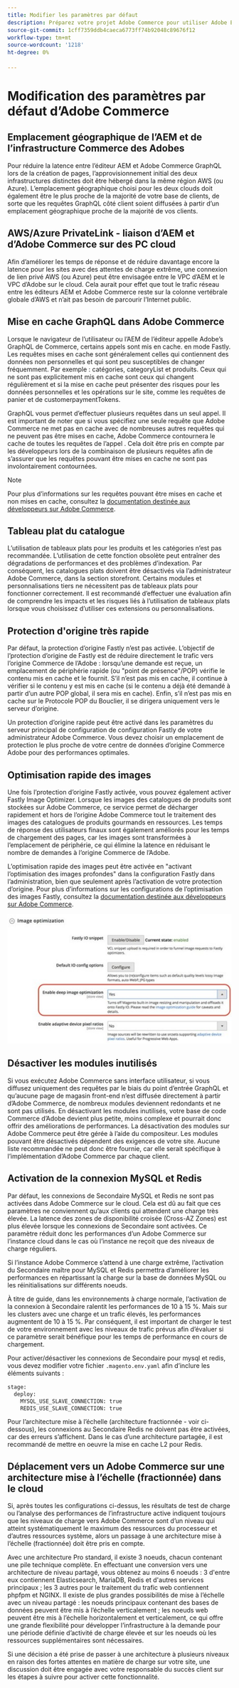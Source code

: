 ```yaml
---
title: Modifier les paramètres par défaut
description: Préparez votre projet Adobe Commerce pour utiliser Adobe Experience Manager en tant que CMS en modifiant certains paramètres par défaut.
source-git-commit: 1cff7359ddb4caeca6773ff74b92048c89676f12
workflow-type: tm+mt
source-wordcount: '1218'
ht-degree: 0%

---
```



# Modification des paramètres par défaut d’Adobe Commerce

## Emplacement géographique de l’AEM et de l’infrastructure Commerce des Adobes

Pour réduire la latence entre l’éditeur AEM et Adobe Commerce GraphQL lors de la création de pages, l’approvisionnement initial des deux infrastructures distinctes doit être hébergé dans la même région AWS (ou Azure). L’emplacement géographique choisi pour les deux clouds doit également être le plus proche de la majorité de votre base de clients, de sorte que les requêtes GraphQL côté client soient diffusées à partir d’un emplacement géographique proche de la majorité de vos clients.

## AWS/Azure PrivateLink - liaison d’AEM et d’Adobe Commerce sur des PC cloud

Afin d’améliorer les temps de réponse et de réduire davantage encore la latence pour les sites avec des attentes de charge extrême, une connexion de lien privé AWS (ou Azure) peut être envisagée entre le VPC d’AEM et le VPC d’Adobe sur le cloud. Cela aurait pour effet que tout le trafic réseau entre les éditeurs AEM et Adobe Commerce reste sur la colonne vertébrale globale d’AWS et n’ait pas besoin de parcourir l’Internet public.

## Mise en cache GraphQL dans Adobe Commerce

Lorsque le navigateur de l’utilisateur ou l’AEM de l’éditeur appelle Adobe’s GraphQL de Commerce, certains appels sont mis en cache.
en mode Fastly. Les requêtes mises en cache sont généralement celles qui contiennent des données non personnelles et qui sont peu susceptibles de changer fréquemment. Par exemple : catégories, categoryList et produits. Ceux qui ne sont pas explicitement mis en cache sont ceux qui changent régulièrement et si la mise en cache peut présenter des risques pour les données personnelles et les opérations sur le site, comme les requêtes de panier et de customerpaymentTokens.

GraphQL vous permet d’effectuer plusieurs requêtes dans un seul appel. Il est important de noter que si vous spécifiez une seule requête que Adobe Commerce ne met pas en cache avec de nombreuses autres requêtes qui ne peuvent pas être mises en cache, Adobe Commerce contournera le cache de toutes les requêtes de l’appel . Cela doit être pris en compte par les développeurs lors de la combinaison de plusieurs requêtes afin de s’assurer que les requêtes pouvant être mises en cache ne sont pas involontairement contournées.

>[!NOTE]
>
> Pour plus d’informations sur les requêtes pouvant être mises en cache et non mises en cache, consultez la [documentation destinée aux développeurs sur Adobe Commerce](https://devdocs.magento.com/guides/v2.4/graphql/caching.html).

## Tableau plat du catalogue

L’utilisation de tableaux plats pour les produits et les catégories n’est pas recommandée. L’utilisation de cette fonction obsolète peut entraîner des dégradations de performances et des problèmes d’indexation. Par conséquent, les catalogues plats doivent être désactivés via l’administrateur Adobe Commerce, dans la section storefront. Certains modules et personnalisations tiers ne nécessitent pas de tableaux plats pour fonctionner correctement. Il est recommandé d’effectuer une évaluation afin de comprendre les impacts et les risques liés à l’utilisation de tableaux plats lorsque vous choisissez d’utiliser ces extensions ou personnalisations.

## Protection d&#39;origine très rapide

Par défaut, la protection d’origine Fastly n’est pas activée. L’objectif de l’protection d’origine de Fastly est de réduire directement le trafic vers l’origine Commerce de l’Adobe : lorsqu’une demande est reçue, un emplacement de périphérie rapide (ou &quot;point de présence&quot;/POP) vérifie le contenu mis en cache et le fournit. S’il n’est pas mis en cache, il continue à vérifier si le contenu y est mis en cache (si le contenu a déjà été demandé à partir d’un autre POP global, il sera mis en cache). Enfin, s’il n’est pas mis en cache sur le Protocole POP du Bouclier, il se dirigera uniquement vers le serveur d’origine.

Un protection d’origine rapide peut être activé dans les paramètres du serveur principal de configuration de configuration Fastly de votre administrateur Adobe Commerce. Vous devez choisir un emplacement de protection le plus proche de votre centre de données d’origine Commerce Adobe pour des performances optimales.

## Optimisation rapide des images

Une fois l’protection d’origine Fastly activée, vous pouvez également activer Fastly Image Optimizer. Lorsque les images des catalogues de produits sont stockées sur Adobe Commerce, ce service permet de décharger rapidement et hors de l’origine Adobe Commerce tout le traitement des images des catalogues de produits gourmands en ressources. Les temps de réponse des utilisateurs finaux sont également améliorés pour les temps de chargement des pages, car les images sont transformées à l’emplacement de périphérie, ce qui élimine la latence en réduisant le nombre de demandes à l’origine Commerce de l’Adobe.

L’optimisation rapide des images peut être activée en &quot;activant l’optimisation des images profondes&quot; dans la configuration Fastly dans l’administration, bien que seulement après l’activation de votre protection d’origine. Pour plus d’informations sur les configurations de l’optimisation des images Fastly, consultez la [documentation destinée aux développeurs sur Adobe Commerce](https://devdocs.magento.com/cloud/cdn/fastly-image-optimization.html).

![Capture d’écran des paramètres d’optimisation des images Fastly dans Adobe Commerce Admin](../assets/commerce-at-scale/image-optimization.svg)

## Désactiver les modules inutilisés

Si vous exécutez Adobe Commerce sans interface utilisateur, si vous diffusez uniquement des requêtes par le biais du point d’entrée GraphQL et qu’aucune page de magasin front-end n’est diffusée directement à partir d’Adobe Commerce, de nombreux modules deviennent redondants et ne sont pas utilisés. En désactivant les modules inutilisés, votre base de code Commerce d’Adobe devient plus petite, moins complexe et pourrait donc offrir des améliorations de performances. La désactivation des modules sur Adobe Commerce peut être gérée à l’aide du compositeur. Les modules pouvant être désactivés dépendent des exigences de votre site. Aucune liste recommandée ne peut donc être fournie, car elle serait spécifique à l’implémentation d’Adobe Commerce par chaque client.

## Activation de la connexion MySQL et Redis

Par défaut, les connexions de Secondaire MySQL et Redis ne sont pas activées dans Adobe Commerce sur le cloud. Cela est dû au fait que ces paramètres ne conviennent qu’aux clients qui attendent une charge très élevée. La latence des zones de disponibilité croisée (Cross-AZ Zones) est plus élevée lorsque les connexions de Secondaire sont activées. Ce paramètre réduit donc les performances d’un Adobe Commerce sur l’instance cloud dans le cas où l’instance ne reçoit que des niveaux de charge réguliers.

Si l’instance Adobe Commerce s’attend à une charge extrême, l’activation du Secondaire maître pour MySQL et Redis permettra d’améliorer les performances en répartissant la charge sur la base de données MySQL ou les réinitialisations sur différents noeuds.

À titre de guide, dans les environnements à charge normale, l’activation de la connexion à Secondaire ralentit les performances de 10 à 15 %. Mais sur les clusters avec une charge et un trafic élevés, les performances augmentent de 10 à 15 %. Par conséquent, il est important de charger le test de votre environnement avec les niveaux de trafic prévus afin d’évaluer si ce paramètre serait bénéfique pour les temps de performance en cours de chargement.

Pour activer/désactiver les connexions de Secondaire pour mysql et redis, vous devez modifier votre fichier `.magento.env.yaml` afin d’inclure les éléments suivants :

```
stage:
  deploy:
    MYSQL_USE_SLAVE_CONNECTION: true
    REDIS_USE_SLAVE_CONNECTION: true
```

Pour l’architecture mise à l’échelle (architecture fractionnée - voir ci-dessous), les connexions au Secondaire Redis ne doivent pas être activées, car des erreurs s’affichent. Dans le cas d’une architecture partagée, il est recommandé de mettre en oeuvre la mise en cache L2 pour Redis.

## Déplacement vers un Adobe Commerce sur une architecture mise à l’échelle (fractionnée) dans le cloud

Si, après toutes les configurations ci-dessus, les résultats de test de charge ou l’analyse des performances de l’infrastructure active indiquent toujours que les niveaux de charge vers Adobe Commerce sont d’un niveau qui atteint systématiquement le maximum des ressources du processeur et d’autres ressources système, alors un passage à une architecture mise à l’échelle (fractionnée) doit être pris en compte.

Avec une architecture Pro standard, il existe 3 noeuds, chacun contenant une pile technique complète. En effectuant une conversion vers une architecture de niveau partagé, vous obtenez au moins 6 noeuds : 3 d&#39;entre eux contiennent Elasticsearch, MariaDB, Redis et d&#39;autres services principaux ; les 3 autres pour le traitement du trafic web contiennent phpfpm et NGINX. Il existe de plus grandes possibilités de mise à l’échelle avec un niveau partagé : les noeuds principaux contenant des bases de données peuvent être mis à l’échelle verticalement ; les noeuds web peuvent être mis à l’échelle horizontalement et verticalement, ce qui offre une grande flexibilité pour développer l’infrastructure à la demande pour une période définie d’activité de charge élevée et sur les noeuds où les ressources supplémentaires sont nécessaires.

Si une décision a été prise de passer à une architecture à plusieurs niveaux en raison des fortes attentes en matière de charge sur votre site, une discussion doit être engagée avec votre responsable du succès client sur les étapes à suivre pour activer cette fonctionnalité.